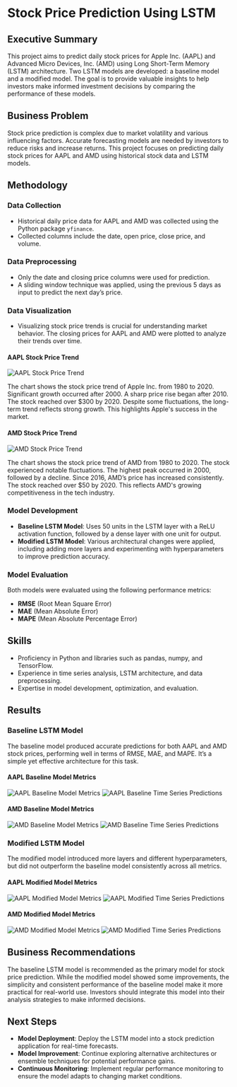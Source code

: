 # Stock Price Prediction Using LSTM

## Executive Summary
This project aims to predict daily stock prices for Apple Inc. (AAPL) and Advanced Micro Devices, Inc. (AMD) using Long Short-Term Memory (LSTM) architecture. Two LSTM models are developed: a baseline model and a modified model. The goal is to provide valuable insights to help investors make informed investment decisions by comparing the performance of these models.

## Business Problem
Stock price prediction is complex due to market volatility and various influencing factors. Accurate forecasting models are needed by investors to reduce risks and increase returns. This project focuses on predicting daily stock prices for AAPL and AMD using historical stock data and LSTM models.

## Methodology

### Data Collection
- Historical daily price data for AAPL and AMD was collected using the Python package `yfinance`.
- Collected columns include the date, open price, close price, and volume.

### Data Preprocessing
- Only the date and closing price columns were used for prediction.
- A sliding window technique was applied, using the previous 5 days as input to predict the next day’s price.

### Data Visualization
- Visualizing stock price trends is crucial for understanding market behavior. The closing prices for AAPL and AMD were plotted to analyze their trends over time.

#### AAPL Stock Price Trend
![AAPL Stock Price Trend](Image_lstm/PriceOfAAPL.png)

The chart shows the stock price trend of Apple Inc. from 1980 to 2020. Significant growth occurred after 2000. A sharp price rise began after 2010. The stock reached over $300 by 2020. Despite some fluctuations, the long-term trend reflects strong growth. This highlights Apple's success in the market.

#### AMD Stock Price Trend
![AMD Stock Price Trend](Image_lstm/PriceOfAMD.png)

The chart shows the stock price trend of AMD from 1980 to 2020. The stock experienced notable fluctuations. The highest peak occurred in 2000, followed by a decline. Since 2016, AMD’s price has increased consistently. The stock reached over $50 by 2020. This reflects AMD's growing competitiveness in the tech industry.

### Model Development
- **Baseline LSTM Model**: Uses 50 units in the LSTM layer with a ReLU activation function, followed by a dense layer with one unit for output.
- **Modified LSTM Model**: Various architectural changes were applied, including adding more layers and experimenting with hyperparameters to improve prediction accuracy.

### Model Evaluation
Both models were evaluated using the following performance metrics:
- **RMSE** (Root Mean Square Error)
- **MAE** (Mean Absolute Error)
- **MAPE** (Mean Absolute Percentage Error)

## Skills
- Proficiency in Python and libraries such as pandas, numpy, and TensorFlow.
- Experience in time series analysis, LSTM architecture, and data preprocessing.
- Expertise in model development, optimization, and evaluation.

## Results

### Baseline LSTM Model
The baseline model produced accurate predictions for both AAPL and AMD stock prices, performing well in terms of RMSE, MAE, and MAPE. It’s a simple yet effective architecture for this task.

#### AAPL Baseline Model Metrics
![AAPL Baseline Model Metrics](Image_lstm/ResultAAPL.png)
![AAPL Baseline Time Series Predictions](Image_lstm/ActualvsPredictedAAPL.png)

#### AMD Baseline Model Metrics
![AMD Baseline Model Metrics](Image_lstm/ResultOfAMD.png)
![AMD Baseline Time Series Predictions](Image_lstm/ActualvsPredictedAMD.png)

### Modified LSTM Model
The modified model introduced more layers and different hyperparameters, but did not outperform the baseline model consistently across all metrics.

#### AAPL Modified Model Metrics
![AAPL Modified Model Metrics](Image_lstm/ResultOfAAPLmodified.png)
![AAPL Modified Time Series Predictions](Image_lstm/ActualvsPredictedAAPLmodified.png)

#### AMD Modified Model Metrics
![AMD Modified Model Metrics](Image_lstm/ResultOfAMDmodified.png)
![AMD Modified Time Series Predictions](Image_lstm/ActualvsPredictedAMDmodified.png)

## Business Recommendations
The baseline LSTM model is recommended as the primary model for stock price prediction. While the modified model showed some improvements, the simplicity and consistent performance of the baseline model make it more practical for real-world use. Investors should integrate this model into their analysis strategies to make informed decisions.

## Next Steps
- **Model Deployment**: Deploy the LSTM model into a stock prediction application for real-time forecasts.
- **Model Improvement**: Continue exploring alternative architectures or ensemble techniques for potential performance gains.
- **Continuous Monitoring**: Implement regular performance monitoring to ensure the model adapts to changing market conditions.

